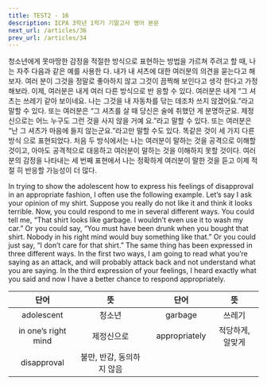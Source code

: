 ```yaml
---
title: TEST2 - 16
description: ICPA 3학년 1학기 기말고사 영어 본문
next_url: /articles/36
prev_url: /articles/34
---
```


청소년에게 못마땅한 감정을 적절한 방식으로 표현하는 방법을 가르쳐 주려고 할 때, 나는 자주 다음과 같은 예를 사용한 다. 내가 내 셔츠에 대한 여러분의 의견을 묻는다고 해보자. 여러 분이 그것을 정말로 좋아하지 않고 그것이 끔찍해 보인다고 생각 한다고 가정해보라. 이제, 여러분은 내게 여러 다른 방식으로 반 응할 수 있다. 여러분은 내게 “그 셔츠는 쓰레기 같아 보이네요. 나는 그것을 내 자동차를 닦는 데조차 쓰지 않겠어요.”라고 말할 수 있다. 또는 여러분은 “그 셔츠를 살 때 당신은 술에 취했던 게 분명하군요. 제정신으로는 어느 누구도 그런 것을 사지 않을 거예 요.”라고 말할 수 있다. 또는 여러분은 “난 그 셔츠가 마음에 들지 않는군요.”라고만 말할 수도 있다. 똑같은 것이 세 가지 다른 방식 으로 표현되었다. 처음 두 방식에서는 나는 여러분이 말하는 것을 공격으로 이해할 것이고, 아마도 공격적으로 대응하고 여러분이 말하는 것을 이해하지 못할 것이다. 여러분의 감정을 나타내는 세 번째 표현에서 나는 정확하게 여러분이 말한 것을 듣고 이제 적절 히 반응할 가능성이 더 많다.

In trying to show the adolescent how to express his feelings of disapproval in an appropriate fashion, I often use the following example. Let’s say I ask your opinion of my shirt. Suppose you really do not like it and think it looks terrible. Now, you could respond to me in several different ways. You could tell me, “That shirt looks like garbage. I wouldn’t even use it to wash my car.” Or you could say, “You must have been drunk when you bought that shirt. Nobody in his right mind would buy something like that.” Or you could just say, “I don’t care for that shirt.” The same thing has been expressed in three different ways. In the first two ways, I am going to read what you’re saying as an attack, and will probably attack back and not understand what you are saying. In the third expression of your feelings, I heard exactly what you said and now I have a better chance to respond appropriately.

|단어|뜻| |단어|뜻|
|:--------------:|:------------------------------:|-|:--------------:|:------------------------------:|
|adolescent|청소년||garbage|쓰레기|
|in one’s right mind|제정신으로||appropriately|적당하게, 알맞게|
|disapproval|불만, 반감, 동의하지 않음||||
